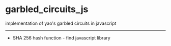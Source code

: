# garbled_circuits_js

implementation of yao's garbled circuits in javascript

---

- SHA 256 hash function - find javascript library
